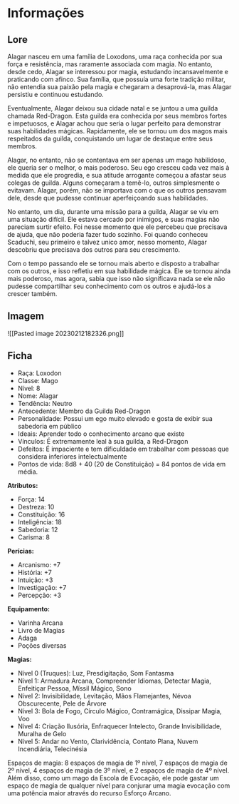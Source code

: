 # Informações

## Lore
Alagar nasceu em uma família de Loxodons, uma raça conhecida por sua força e resistência, mas raramente associada com magia. No entanto, desde cedo, Alagar se interessou por magia, estudando incansavelmente e praticando com afinco. Sua família, que possuía uma forte tradição militar, não entendia sua paixão pela magia e chegaram a desaprová-la, mas Alagar persistiu e continuou estudando.

Eventualmente, Alagar deixou sua cidade natal e se juntou a uma guilda chamada Red-Dragon. Esta guilda era conhecida por seus membros fortes e impetuosos, e Alagar achou que seria o lugar perfeito para demonstrar suas habilidades mágicas. Rapidamente, ele se tornou um dos magos mais respeitados da guilda, conquistando um lugar de destaque entre seus membros.

Alagar, no entanto, não se contentava em ser apenas um mago habilidoso, ele queria ser o melhor, o mais poderoso. Seu ego cresceu cada vez mais à medida que ele progredia, e sua atitude arrogante começou a afastar seus colegas de guilda. Alguns começaram a temê-lo, outros simplesmente o evitavam. Alagar, porém, não se importava com o que os outros pensavam dele, desde que pudesse continuar aperfeiçoando suas habilidades.

No entanto, um dia, durante uma missão para a guilda, Alagar se viu em uma situação difícil. Ele estava cercado por inimigos, e suas magias não pareciam surtir efeito. Foi nesse momento que ele percebeu que precisava de ajuda, que não poderia fazer tudo sozinho. Foi quando conheceu Scaduchi, seu primeiro e talvez unico amor, nesso momento, Alagar descobriu que precisava dos outros para seu crescimento.

Com o tempo passando ele se tornou mais aberto e disposto a trabalhar com os outros, e isso refletiu em sua habilidade mágica. Ele se tornou ainda mais poderoso, mas agora, sabia que isso não significava nada se ele não pudesse compartilhar seu conhecimento com os outros e ajudá-los a crescer também.


## Imagem

![[Pasted image 20230212182326.png]]

## Ficha

-   Raça: Loxodon
-   Classe: Mago
-   Nível: 8
-   Nome: Alagar
-   Tendência: Neutro
-   Antecedente: Membro da Guilda Red-Dragon
-   Personalidade: Possui um ego muito elevado e gosta de exibir sua sabedoria em público
-   Ideais: Aprender todo o conhecimento arcano que existe
-   Vínculos: É extremamente leal à sua guilda, a Red-Dragon
-   Defeitos: É impaciente e tem dificuldade em trabalhar com pessoas que considera inferiores intelectualmente
- Pontos de vida: 8d8 + 40 (20 de Constituição) = 84 pontos de vida em média.

**Atributos:**

-   Força: 14
-   Destreza: 10
-   Constituição: 16
-   Inteligência: 18
-   Sabedoria: 12
-   Carisma: 8

**Perícias:**

-   Arcanismo: +7
-   História: +7
-   Intuição: +3
-   Investigação: +7
-   Percepção: +3

**Equipamento:**

-   Varinha Arcana
-   Livro de Magias
-   Adaga
-   Poções diversas

**Magias:**

-   Nível 0 (Truques): Luz, Presdigitação, Som Fantasma
-   Nível 1: Armadura Arcana, Compreender Idiomas, Detectar Magia, Enfeitiçar Pessoa, Míssil Mágico, Sono
-   Nível 2: Invisibilidade, Levitação, Mãos Flamejantes, Névoa Obscurecente, Pele de Árvore
-   Nível 3: Bola de Fogo, Círculo Mágico, Contramágica, Dissipar Magia, Voo
-   Nível 4: Criação Ilusória, Enfraquecer Intelecto, Grande Invisibilidade, Muralha de Gelo
-   Nível 5: Andar no Vento, Clarividência, Contato Plana, Nuvem Incendiária, Telecinésia

Espaços de magia: 8 espaços de magia de 1º nível, 7 espaços de magia de 2º nível, 4 espaços de magia de 3º nível, e 2 espaços de magia de 4º nível. Além disso, como um mago da Escola de Evocação, ele pode gastar um espaço de magia de qualquer nível para conjurar uma magia evocação com uma potência maior através do recurso Esforço Arcano.